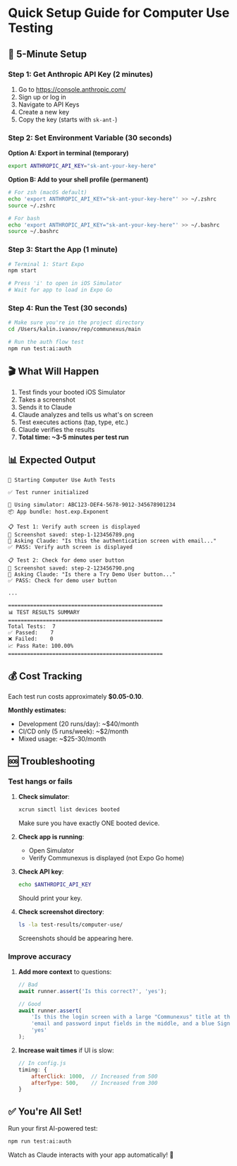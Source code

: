 # Quick Setup Guide for Computer Use Testing

## 🚀 5-Minute Setup

### Step 1: Get Anthropic API Key (2 minutes)

1. Go to https://console.anthropic.com/
2. Sign up or log in
3. Navigate to API Keys
4. Create a new key
5. Copy the key (starts with `sk-ant-`)

### Step 2: Set Environment Variable (30 seconds)

**Option A: Export in terminal (temporary)**
```bash
export ANTHROPIC_API_KEY="sk-ant-your-key-here"
```

**Option B: Add to your shell profile (permanent)**
```bash
# For zsh (macOS default)
echo 'export ANTHROPIC_API_KEY="sk-ant-your-key-here"' >> ~/.zshrc
source ~/.zshrc

# For bash
echo 'export ANTHROPIC_API_KEY="sk-ant-your-key-here"' >> ~/.bashrc
source ~/.bashrc
```

### Step 3: Start the App (1 minute)

```bash
# Terminal 1: Start Expo
npm start

# Press 'i' to open in iOS Simulator
# Wait for app to load in Expo Go
```

### Step 4: Run the Test (30 seconds)

```bash
# Make sure you're in the project directory
cd /Users/kalin.ivanov/rep/communexus/main

# Run the auth flow test
npm run test:ai:auth
```

## 🎬 What Will Happen

1. Test finds your booted iOS Simulator
2. Takes a screenshot
3. Sends it to Claude
4. Claude analyzes and tells us what's on screen
5. Test executes actions (tap, type, etc.)
6. Claude verifies the results
7. **Total time: ~3-5 minutes per test run**

## 📊 Expected Output

```
🚀 Starting Computer Use Auth Tests

✅ Test runner initialized

📱 Using simulator: ABC123-DEF4-5678-9012-345678901234
📦 App bundle: host.exp.Exponent

📋 Test 1: Verify auth screen is displayed
📸 Screenshot saved: step-1-123456789.png
💭 Asking Claude: "Is this the authentication screen with email..."
✅ PASS: Verify auth screen is displayed

📋 Test 2: Check for demo user button
📸 Screenshot saved: step-2-123456790.png
💭 Asking Claude: "Is there a Try Demo User button..."
✅ PASS: Check for demo user button

...

=================================================
📊 TEST RESULTS SUMMARY
=================================================
Total Tests:  7
✅ Passed:    7
❌ Failed:    0
📈 Pass Rate: 100.00%
=================================================
```

## 💰 Cost Tracking

Each test run costs approximately **$0.05-0.10**.

**Monthly estimates:**
- Development (20 runs/day): ~$40/month
- CI/CD only (5 runs/week): ~$2/month
- Mixed usage: ~$25-30/month

## 🆘 Troubleshooting

### Test hangs or fails

1. **Check simulator**:
   ```bash
   xcrun simctl list devices booted
   ```
   Make sure you have exactly ONE booted device.

2. **Check app is running**:
   - Open Simulator
   - Verify Communexus is displayed (not Expo Go home)

3. **Check API key**:
   ```bash
   echo $ANTHROPIC_API_KEY
   ```
   Should print your key.

4. **Check screenshot directory**:
   ```bash
   ls -la test-results/computer-use/
   ```
   Screenshots should be appearing here.

### Improve accuracy

1. **Add more context** to questions:
   ```javascript
   // Bad
   await runner.assert('Is this correct?', 'yes');
   
   // Good
   await runner.assert(
       'Is this the login screen with a large "Communexus" title at the top, ' +
       'email and password input fields in the middle, and a blue Sign In button below?',
       'yes'
   );
   ```

2. **Increase wait times** if UI is slow:
   ```javascript
   // In config.js
   timing: {
       afterClick: 1000,  // Increased from 500
       afterType: 500,    // Increased from 300
   }
   ```

## ✅ You're All Set!

Run your first AI-powered test:
```bash
npm run test:ai:auth
```

Watch as Claude interacts with your app automatically! 🎉


